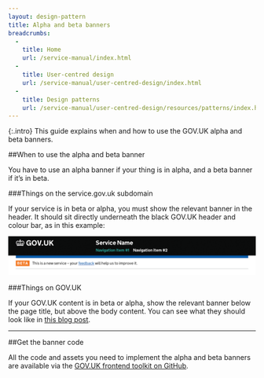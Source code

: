 ```yaml
---
layout: design-pattern
title: Alpha and beta banners
breadcrumbs:
  -
    title: Home
    url: /service-manual/index.html
  -
    title: User-centred design
    url: /service-manual/user-centred-design/index.html
  -
    title: Design patterns
    url: /service-manual/user-centred-design/resources/patterns/index.html
---
```


{:.intro}
This guide explains when and how to use the GOV.UK alpha and beta banners.

##When to use the alpha and beta banner

You have to use an alpha banner if your thing is in alpha, and a beta banner if it’s in beta.

###Things on the service.gov.uk subdomain

If your service is in beta or alpha, you must show the relevant banner in the header. It should sit directly underneath the black GOV.UK header and colour bar, as in this example:

<div class="example">
  <img src="/service-manual/assets/images/alpha-beta/betabanner.png" alt="Beta banner">
</div>

###Things on GOV.UK

If your GOV.UK content is in beta or alpha, show the relevant banner below the page title, but above the body content. You can see what they should look like in [this blog post](https://designnotes.blog.gov.uk/2014/03/26/betas-on-gov-uk/).
 
---

##Get the banner code

All the code and assets you need to implement the alpha and beta banners are available via the [GOV.UK frontend toolkit on GitHub](https://github.com/alphagov/govuk_frontend_toolkit/tree/e295f45f59495f8e37e37a105da6d9d8b2695a54#-phase-banner).


 





